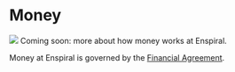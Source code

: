 # Money
![](20160418_090915.jpg)
Coming soon: more about how money works at Enspiral.

Money at Enspiral is governed by the [Financial Agreement](http://handbook.enspiral.com/financial_agreement.html).

